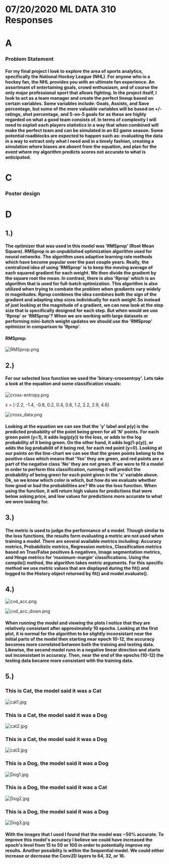 # 07/20/2020 ML DATA 310 Responses

# A
### Problem Statement

#### For my final project I look to explore the area of sports analytics, specifically the National Hockey League (NHL). For anyone who is a hockey fan, the NHL provides you with an ultimate fan experience. An assortmant of entertaining goals, crowd enthusiasm, and of course the only major professional sport that allows fighting. In the project itself, I look to act as a team manager and create the perfect lineup based on certain variables. Some variables include: Goals, Assists, and Save percentage, but some of the more valuable variables will be based on +/- ratings, shot percentage, and 5-on-5 goals for as these are highly regarded on what a good team consists of. In terms of complexity I will need to exploit each players statistics in a way that when combined will make the perfect team and can be simulated in an 82 game season. Some potential roadblocks are expected to happen such as: evaluating the data in a way to extract only what I need and in a timely fashion, creating a simulation where biases are absent from the equation, and plan for the event where my algorithm predicts scores not accurate to what is anticipated.

# C
### Poster design

####

# D
## 1.)
#### The optimizer that was used in this model was 'RMSprop' (Root Mean Square). RMSprop is an unpublished optimization algorithm used for neural networks. The algorithm uses adaptive learning rate methods which have become popular over the past couple years. Really, the centralized idea of using 'RMSprop' is to keep the moving average of each squared gradient for each weight. We then divide the gradient by the square root the mean. In contrast, there is also 'Rprop' which is an algorithm that is used for full-batch optimization. This algorithm is also utilized when trying to combate the problem when gradients vary widely in magnitudes. Rprop combines the idea combines both the sign of the gradient and adapting step sizes individually for each weight.So instead of just looking at the magnitude of a gradient, we can now look at the step size that is specifically designed for each step. But when would we use 'Rprop' or 'RMSprop'? When we are working with large datasets or performing mini-batch weight updates we should use the 'RMSprop' optimizer in comparison to 'Rprop'. 

#### RMSprop:
![RMSprop.png](RMSprop.png)


## 2.)
#### For our selected loss function we used the 'binary-crossentrpy'. Lets take a look at the equation and some classification visuals:
![cross-entropy.png](cross-entropy.png)

x = [-2.2, -1.4, -0.8, 0.2, 0.4, 0.8, 1.2, 2.2, 2.9, 4.6] 

![cross_data.png](cross_data.png)
#### Looking at the equation we can see that the 'y' label and p(y) is the predicted probability of the point being green for all 'N' points. For each green point (y=1), it adds log(p(y)) to the loss, or adds to the log probability of it being green. On the other hand, it adds log(1-p(y)), or adds the log probabilit of it being red, for each red point (y=0). Looking at our points on the line-chart we can see that the green points belong to the positive class which means that 'Yes' they are green, and red points are a part of the negative class 'No' they are not green. If we were to fit a model in order to perform this classification, running it will predict the probability of being green for each point given in the 'x' variable above. Ok, so we know which color is which, but how do we evaluate whether how good or bad the probabilities are? We use the loss function. When using the function, it will return high values for predictions that were below asking price, and low values for predictions more accurate to what we were looking for. 

## 3.)
#### The metric is used to judge the performance of a model. Though similar to the loss functions, the results form evaluating a metric are not used when training a model. There are several available metrics including: Accuracy metrics, Probabilistic metrics, Regression metrics, Classification metrics based on True/False positives & negatives, Image segmentation metrics, and Hinge metrics for 'maximum-margin' classifications.  Using the compile() method, the algorithm takes metric arguments. For this specific method we use metric values that are displayed during the fit() and logged to the History object returned by fit() and model.evaluate(). 

## 4.)
![cvd_acc.png](cvd_acc.png)

![cvd_acc_down.png](cvd_acc_down.png)

#### When running the model and viewing the plots I notice that they are relatively consistant after approximately 10 epochs. Looking at the first plot, it is normal for the algorithm to be slightly inconsistant near the initial parts of the model then starting near epoch 10-12, the accuracy becomes more correlated between both the training and testing data. Likewise, the second model runs in a negative linear direction and starts out inconsistant in accuracy. Then, near the end of the epochs (10-12) the testing data became more consistant with the training data.


## 5.)
### This is Cat, the model said it was a Cat
![cat1.jpg](cat1.jpg)

### This is a Cat, the model said it was a Dog
![cat2.jpg](cat2.jpg)

### This is a Cat, the model said it was a Dog
![cat3.jpg](Cat3.jpg)

### This is a Dog, the model said it was a Dog
![Dog1.jpg](Dog1.jpg)

### This is a Dog, the model said it was a Cat
![Dog2.jpg](Dog2.jpg)

### This is a Dog, the model said it was a Dog
![Dog3.jpg](Dog3.jpg)

#### With the images that I used I found that the model was ~50% accurate. To improve this model's accuracy I believe we could have increased the epoch's level from 15 to 50 or 100 in order to potentially improve my results. Another possiblity is within the Sequential model. We could either increase or decrease the Conv2D layers to 64, 32, or 16. 
